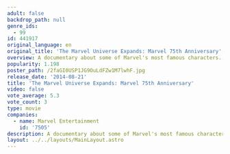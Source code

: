 ```yaml
---
adult: false
backdrop_path: null
genre_ids:
  - 99
id: 441917
original_language: en
original_title: 'The Marvel Universe Expands: Marvel 75th Anniversary'
overview: A documentary about some of Marvel's most famous characters.
popularity: 1.198
poster_path: /2faGI0USP1JG9OuLdFZw1M7lwhF.jpg
release_date: '2014-08-21'
title: 'The Marvel Universe Expands: Marvel 75th Anniversary'
video: false
vote_average: 5.3
vote_count: 3
type: movie
companies:
  - name: Marvel Entertainment
    id: '7505'
description: A documentary about some of Marvel's most famous characters.
layout: ../../layouts/MainLayout.astro
---
```


